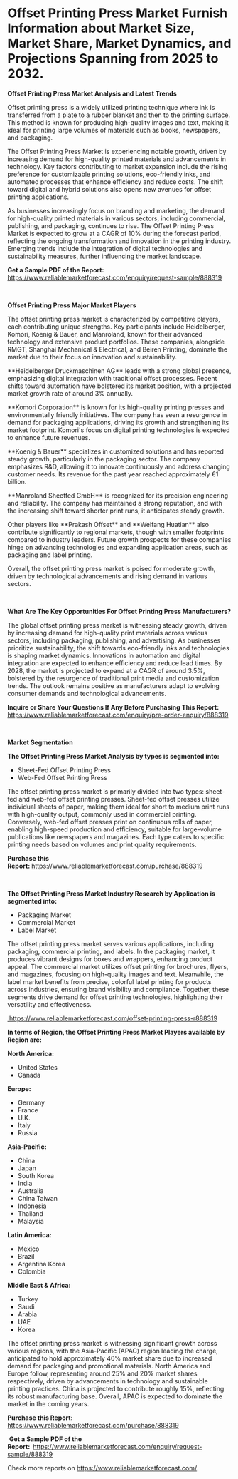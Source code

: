 <p><h1>Offset Printing Press Market Furnish Information about Market Size, Market Share, Market Dynamics, and Projections Spanning from 2025 to 2032.</h1></p><p><strong>Offset Printing Press Market Analysis and Latest Trends</strong></p>
<p><p>Offset printing press is a widely utilized printing technique where ink is transferred from a plate to a rubber blanket and then to the printing surface. This method is known for producing high-quality images and text, making it ideal for printing large volumes of materials such as books, newspapers, and packaging.</p><p>The Offset Printing Press Market is experiencing notable growth, driven by increasing demand for high-quality printed materials and advancements in technology. Key factors contributing to market expansion include the rising preference for customizable printing solutions, eco-friendly inks, and automated processes that enhance efficiency and reduce costs. The shift toward digital and hybrid solutions also opens new avenues for offset printing applications.</p><p>As businesses increasingly focus on branding and marketing, the demand for high-quality printed materials in various sectors, including commercial, publishing, and packaging, continues to rise. The Offset Printing Press Market is expected to grow at a CAGR of 10% during the forecast period, reflecting the ongoing transformation and innovation in the printing industry. Emerging trends include the integration of digital technologies and sustainability measures, further influencing the market landscape.</p></p>
<p><strong>Get a Sample PDF of the Report:&nbsp;</strong> <a href="https://www.reliablemarketforecast.com/enquiry/request-sample/888319?utm_campaign=2336&utm_medium=2&utm_source=Github&utm_content=ia&utm_term=10042025&utm_id=offset-printing-press">https://www.reliablemarketforecast.com/enquiry/request-sample/888319</a></p>
<p>&nbsp;</p>
<p><strong>Offset Printing Press Major Market Players</strong></p>
<p><p>The offset printing press market is characterized by competitive players, each contributing unique strengths. Key participants include Heidelberger, Komori, Koenig & Bauer, and Manroland, known for their advanced technology and extensive product portfolios. These companies, alongside RMGT, Shanghai Mechanical & Electrical, and Beiren Printing, dominate the market due to their focus on innovation and sustainability.</p><p>**Heidelberger Druckmaschinen AG** leads with a strong global presence, emphasizing digital integration with traditional offset processes. Recent shifts toward automation have bolstered its market position, with a projected market growth rate of around 3% annually.</p><p>**Komori Corporation** is known for its high-quality printing presses and environmentally friendly initiatives. The company has seen a resurgence in demand for packaging applications, driving its growth and strengthening its market footprint. Komori's focus on digital printing technologies is expected to enhance future revenues.</p><p>**Koenig & Bauer** specializes in customized solutions and has reported steady growth, particularly in the packaging sector. The company emphasizes R&D, allowing it to innovate continuously and address changing customer needs. Its revenue for the past year reached approximately €1 billion.</p><p>**Manroland Sheetfed GmbH** is recognized for its precision engineering and reliability. The company has maintained a strong reputation, and with the increasing shift toward shorter print runs, it anticipates steady growth.</p><p>Other players like **Prakash Offset** and **Weifang Huatian** also contribute significantly to regional markets, though with smaller footprints compared to industry leaders. Future growth prospects for these companies hinge on advancing technologies and expanding application areas, such as packaging and label printing.</p><p>Overall, the offset printing press market is poised for moderate growth, driven by technological advancements and rising demand in various sectors.</p></p>
<p>&nbsp;</p>
<p><strong>What Are The Key Opportunities For Offset Printing Press Manufacturers?</strong></p>
<p><p>The global offset printing press market is witnessing steady growth, driven by increasing demand for high-quality print materials across various sectors, including packaging, publishing, and advertising. As businesses prioritize sustainability, the shift towards eco-friendly inks and technologies is shaping market dynamics. Innovations in automation and digital integration are expected to enhance efficiency and reduce lead times. By 2028, the market is projected to expand at a CAGR of around 3.5%, bolstered by the resurgence of traditional print media and customization trends. The outlook remains positive as manufacturers adapt to evolving consumer demands and technological advancements.</p></p>
<p><strong>Inquire or Share Your Questions If Any Before Purchasing This Report:</strong> <a href="https://www.reliablemarketforecast.com/enquiry/pre-order-enquiry/888319?utm_campaign=2336&utm_medium=2&utm_source=Github&utm_content=ia&utm_term=10042025&utm_id=offset-printing-press">https://www.reliablemarketforecast.com/enquiry/pre-order-enquiry/888319</a></p>
<p>&nbsp;</p>
<p><strong>Market Segmentation</strong></p>
<p><strong>The Offset Printing Press Market Analysis by types is segmented into:</strong></p>
<p><ul><li>Sheet-Fed Offset Printing Press</li><li>Web-Fed Offset Printing Press</li></ul></p>
<p><p>The offset printing press market is primarily divided into two types: sheet-fed and web-fed offset printing presses. Sheet-fed offset presses utilize individual sheets of paper, making them ideal for short to medium print runs with high-quality output, commonly used in commercial printing. Conversely, web-fed offset presses print on continuous rolls of paper, enabling high-speed production and efficiency, suitable for large-volume publications like newspapers and magazines. Each type caters to specific printing needs based on volumes and print quality requirements.</p></p>
<p><strong>Purchase this Report:&nbsp;</strong><a href="https://www.reliablemarketforecast.com/purchase/888319?utm_campaign=2336&utm_medium=2&utm_source=Github&utm_content=ia&utm_term=10042025&utm_id=offset-printing-press">https://www.reliablemarketforecast.com/purchase/888319</a></p>
<p>&nbsp;</p>
<p><strong>The Offset Printing Press Market Industry Research by Application is segmented into:</strong></p>
<p><ul><li>Packaging Market</li><li>Commercial Market</li><li>Label Market</li></ul></p>
<p><p>The offset printing press market serves various applications, including packaging, commercial printing, and labels. In the packaging market, it produces vibrant designs for boxes and wrappers, enhancing product appeal. The commercial market utilizes offset printing for brochures, flyers, and magazines, focusing on high-quality images and text. Meanwhile, the label market benefits from precise, colorful label printing for products across industries, ensuring brand visibility and compliance. Together, these segments drive demand for offset printing technologies, highlighting their versatility and effectiveness.</p></p>
<p><a href="https://www.reliablemarketforecast.com/offset-printing-press-r888319?utm_campaign=2336&utm_medium=2&utm_source=Github&utm_content=ia&utm_term=10042025&utm_id=offset-printing-press">&nbsp;https://www.reliablemarketforecast.com/offset-printing-press-r888319</a></p>
<p><strong>In terms of Region, the Offset Printing Press Market Players available by Region are:</strong></p>
<p>
    <p> <strong> North America: </strong>
        <ul>
            <li>United States</li>
            <li>Canada</li>
        </ul>
        </p> 
    <p> <strong> Europe: </strong>
        <ul>
            <li>Germany</li>
            <li>France</li>
            <li>U.K.</li>
            <li>Italy</li>
            <li>Russia</li>
        </ul>
        </p> 
    <p> <strong> Asia-Pacific: </strong>
        <ul>
            <li>China</li>
            <li>Japan</li>
            <li>South Korea</li>
            <li>India</li>
            <li>Australia</li>
            <li>China Taiwan</li>
            <li>Indonesia</li>
            <li>Thailand</li>
            <li>Malaysia</li>
        </ul>
        </p> 
    <p> <strong> Latin America: </strong>
        <ul>
            <li>Mexico</li>
            <li>Brazil</li>
            <li>Argentina Korea</li>
            <li>Colombia</li>
        </ul>
        </p> 
    <p> <strong> Middle East & Africa: </strong>
        <ul>
            <li>Turkey</li>
            <li>Saudi</li>
            <li>Arabia</li>
            <li>UAE</li>
            <li>Korea</li>
        </ul>
    </p>
    </p>
<p><p>The offset printing press market is witnessing significant growth across various regions, with the Asia-Pacific (APAC) region leading the charge, anticipated to hold approximately 40% market share due to increased demand for packaging and promotional materials. North America and Europe follow, representing around 25% and 20% market shares respectively, driven by advancements in technology and sustainable printing practices. China is projected to contribute roughly 15%, reflecting its robust manufacturing base. Overall, APAC is expected to dominate the market in the coming years.</p></p>
<p><strong>Purchase this Report: </strong><a href="https://www.reliablemarketforecast.com/purchase/888319?utm_campaign=2336&utm_medium=2&utm_source=Github&utm_content=ia&utm_term=10042025&utm_id=offset-printing-press">https://www.reliablemarketforecast.com/purchase/888319</a></p>
<p>&nbsp;<strong>Get a Sample PDF of the Report:&nbsp;&nbsp;</strong><a href="https://www.reliablemarketforecast.com/enquiry/request-sample/888319?utm_campaign=2336&utm_medium=2&utm_source=Github&utm_content=ia&utm_term=10042025&utm_id=offset-printing-press">https://www.reliablemarketforecast.com/enquiry/request-sample/888319</a></p>
<p><strong></strong></p>
<p>Check more reports on <a href="https://www.reliablemarketforecast.com/?utm_campaign=2336&utm_medium=2&utm_source=Github&utm_content=ia&utm_term=10042025&utm_id=offset-printing-press">https://www.reliablemarketforecast.com/</a></p>